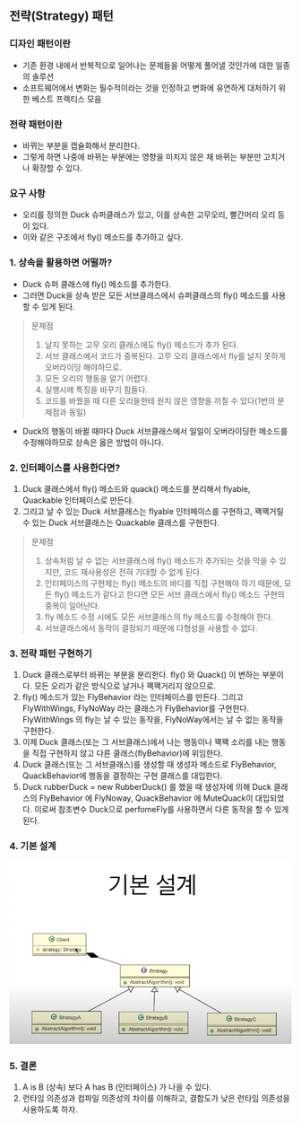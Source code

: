 ## 전략(Strategy) 패턴

### 디자인 패턴이란

 - 기존 환경 내에서 반복적으로 일어나는 문제들을 어떻게 풀어낼 것인가에 대한 일종의 솔루션
 - 소프트웨어에서 변화는 필수적이라는 것을 인정하고 변화에 유연하게 대처하기 위한 베스트 프렉티스 모음

### 전략 패턴이란

 - 바뀌는 부분을 캡슐화해서 분리한다.
 - 그렇게 하면 나중에 바뀌는 부분에는 영향을 미치지 않은 채 바뀌는 부분만 고치거나 확장할 수 있다.

### 요구 사항

 - 오리를 정의한 Duck 슈퍼클래스가 있고, 이를 상속한 고무오리, 빨간머리 오리 등이 있다. 
 - 이와 같은 구조에서 fly() 메소드를 추가하고 싶다.

### 1. 상속을 활용하면 어떨까?

 - Duck 슈퍼 클래스에 fly() 메소드를 추가한다.
 - 그러면 Duck을 상속 받은 모든 서브클래스에서 슈퍼클래스의 fly() 메소드를 사용할 수 있게 된다.

> 문제점
> 1. 날지 못하는 고무 오리 클래스에도 fly() 메소드가 추가 된다.
> 2. 서브 클래스에서 코드가 중복된다. 고무 오리 클래스에서 fly를 날지 못하게 오버라이딩 해야하므로.
> 3. 모든 오리의 행동을 알기 어렵다.
> 4. 실행시에 특징을 바꾸기 힘들다.
> 5. 코드를 바꿨을 때 다른 오리들한테 원치 않은 영향을 끼칠 수 있다(1번의 문제점과 동일)

 - Duck의 행동이 바뀔 때마다 Duck 서브클래스에서 일일이 오버라이딩한 메소드를 수정해야하므로 상속은 옳은 방법이 아니다.

### 2. 인터페이스를 사용한다면?

 1. Duck 클래스에서 fly() 메소드와 quack() 메소드를 분리해서 flyable, Quackable 인터페이스로 만든다.
 2. 그리고 날 수 있는 Duck 서브클래스는 flyable 인터페이스를 구현하고, 꽥꽥거릴 수 있는 Duck 서브클래스는 Quackable 클래스를 구현한다.

> 문제점
> 1. 상속처럼 날 수 없는 서브클래스에 fly() 메소드가 추가되는 것을 막을 수 있지만, 코드 재사용성은 전혀 기대할 수 없게 된다.
> 2. 인터페이스의 구현체는 fly() 메소드의 바디를 직접 구현해야 하기 때문에, 모든 fly() 메소드가 같다고 한다면 모든 서브 클래스에서 fly() 메소드 구현의 중복이 일어난다.
> 3. fly 메소드 수정 시에도 모든 서브클래스의 fly 메소드를 수정해야 한다.
> 4. 서브클래스에서 동작이 결정되기 때문에 다형성을 사용할 수 없다.

### 3. 전략 패턴 구현하기

 1. Duck 클래스로부터 바뀌는 부분을 분리한다. fly() 와 Quack() 이 변하는 부분이다. 모든 오리가 같은 방식으로 날거나 꽥꽥거리지 않으므로.
 2. fly() 메소드가 있는 FlyBehavior 라는 인터페이스를 만든다. 그리고 FlyWithWings, FlyNoWay 라는 클래스가 FlyBehavior를 구현한다. FlyWithWings 의 fly는 날 수 있는 동작을, FlyNoWay에서는 날 수 없는 동작을 구현한다.
 3. 이제 Duck 클래스(또는 그 서브클래스)에서 나는 행동이나 꽥꽥 소리를 내는 행동을 직접 구현하지 않고 다른 클래스(flyBehavior)에 위임한다.
 4. Duck 클래스(또는 그 서브클래스)를 생성할 때 생성자 메소드로 FlyBehavior, QuackBehavior에 행동을 결정하는 구현 클래스를 대입한다. 
 5. Duck rubberDuck = new RubberDuck() 를 했을 때 생성자에 의해 Duck 클래스의 FlyBehavior 에 FlyNoway, QuackBehavior 에 MuteQuack이 대입되었다. 이로써 참조변수 Duck으로 perfomeFly를 사용하면서 다른 동작을 할 수 있게 된다.

### 4. 기본 설계

![img.png](img.png)

### 5. 결론

 1. A is B (상속) 보다 A has B (인터페이스) 가 나을 수 있다.
 2. 런타임 의존성과 컴파일 의존성의 차이를 이해하고, 결합도가 낮은 런타임 의존성을 사용하도록 하자.
